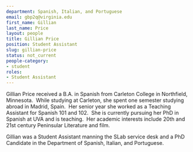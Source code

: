 ```yaml
---
department: Spanish, Italian, and Portuguese
email: gbp2q@virginia.edu
first_name: Gillian
last_name: Price
layout: people
title: Gillian Price
position: Student Assistant
slug: gillian-price
status: not_current
people-category:
- student
roles:
- Student Assistant
---
```


Gillian Price received a B.A. in Spanish from Carleton College in Northfield, Minnesota.  While studying at Carleton, she spent one semester studying abroad in Madrid, Spain.  Her senior year she worked as a Teaching Assistant for Spanish 101 and 102.  She is currently pursuing her PhD in Spanish at UVA and is teaching.  Her academic interests include 20th and 21st century Peninsular Literature and film.

Gillian was a Student Assistant manning the SLab service desk and a PhD Candidate in the Department of Spanish, Italian, and Portuguese.
